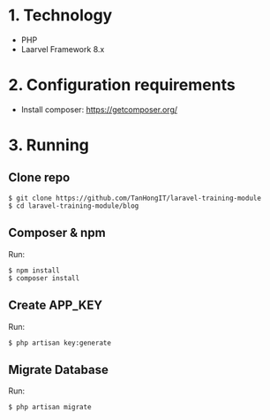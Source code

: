 # 1. Technology
- PHP
- Laarvel Framework 8.x

# 2. Configuration requirements
- Install composer: https://getcomposer.org/

# 3. Running

## Clone repo

```
$ git clone https://github.com/TanHongIT/laravel-training-module
$ cd laravel-training-module/blog
```

## Composer & npm

Run:

```
$ npm install
$ composer install
```

## Create APP_KEY

Run:

```
$ php artisan key:generate
```

## Migrate Database 

Run:

```
$ php artisan migrate
```
